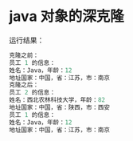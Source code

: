# java 对象的深克隆

运行结果：

```java
克隆之前：
员工 1 的信息：
姓名：Java，年龄：12
地址国家：中国，省：江苏，市：南京
克隆之后：
员工 2 的信息：
姓名：西北农林科技大学，年龄：82
地址国家：中国，省：陕西，市：西安
员工 1 的信息：
姓名：Java，年龄：12
地址国家：中国，省：江苏，市：南京
```
